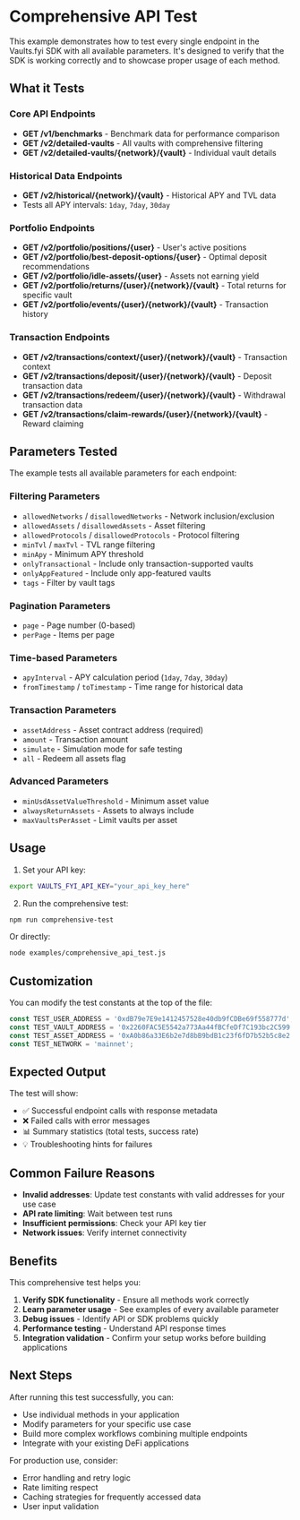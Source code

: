 # Comprehensive API Test

This example demonstrates how to test every single endpoint in the Vaults.fyi SDK with all available parameters. It's designed to verify that the SDK is working correctly and to showcase proper usage of each method.

## What it Tests

### Core API Endpoints
- **GET /v1/benchmarks** - Benchmark data for performance comparison
- **GET /v2/detailed-vaults** - All vaults with comprehensive filtering
- **GET /v2/detailed-vaults/{network}/{vault}** - Individual vault details

### Historical Data Endpoints
- **GET /v2/historical/{network}/{vault}** - Historical APY and TVL data
- Tests all APY intervals: `1day`, `7day`, `30day`

### Portfolio Endpoints
- **GET /v2/portfolio/positions/{user}** - User's active positions
- **GET /v2/portfolio/best-deposit-options/{user}** - Optimal deposit recommendations
- **GET /v2/portfolio/idle-assets/{user}** - Assets not earning yield
- **GET /v2/portfolio/returns/{user}/{network}/{vault}** - Total returns for specific vault
- **GET /v2/portfolio/events/{user}/{network}/{vault}** - Transaction history

### Transaction Endpoints
- **GET /v2/transactions/context/{user}/{network}/{vault}** - Transaction context
- **GET /v2/transactions/deposit/{user}/{network}/{vault}** - Deposit transaction data
- **GET /v2/transactions/redeem/{user}/{network}/{vault}** - Withdrawal transaction data
- **GET /v2/transactions/claim-rewards/{user}/{network}/{vault}** - Reward claiming

## Parameters Tested

The example tests all available parameters for each endpoint:

### Filtering Parameters
- `allowedNetworks` / `disallowedNetworks` - Network inclusion/exclusion
- `allowedAssets` / `disallowedAssets` - Asset filtering
- `allowedProtocols` / `disallowedProtocols` - Protocol filtering
- `minTvl` / `maxTvl` - TVL range filtering
- `minApy` - Minimum APY threshold
- `onlyTransactional` - Include only transaction-supported vaults
- `onlyAppFeatured` - Include only app-featured vaults
- `tags` - Filter by vault tags

### Pagination Parameters
- `page` - Page number (0-based)
- `perPage` - Items per page

### Time-based Parameters
- `apyInterval` - APY calculation period (`1day`, `7day`, `30day`)
- `fromTimestamp` / `toTimestamp` - Time range for historical data

### Transaction Parameters
- `assetAddress` - Asset contract address (required)
- `amount` - Transaction amount
- `simulate` - Simulation mode for safe testing
- `all` - Redeem all assets flag

### Advanced Parameters
- `minUsdAssetValueThreshold` - Minimum asset value
- `alwaysReturnAssets` - Assets to always include
- `maxVaultsPerAsset` - Limit vaults per asset

## Usage

1. Set your API key:
```bash
export VAULTS_FYI_API_KEY="your_api_key_here"
```

2. Run the comprehensive test:
```bash
npm run comprehensive-test
```

Or directly:
```bash
node examples/comprehensive_api_test.js
```

## Customization

You can modify the test constants at the top of the file:

```javascript
const TEST_USER_ADDRESS = '0xdB79e7E9e1412457528e40db9fCDBe69f558777d';
const TEST_VAULT_ADDRESS = '0x2260FAC5E5542a773Aa44fBCfeDf7C193bc2C599';
const TEST_ASSET_ADDRESS = '0xA0b86a33E6b2e7d8bB9bdB1c23f6fD7b52b5c8e2';
const TEST_NETWORK = 'mainnet';
```

## Expected Output

The test will show:
- ✅ Successful endpoint calls with response metadata
- ❌ Failed calls with error messages
- 📊 Summary statistics (total tests, success rate)
- 💡 Troubleshooting hints for failures

## Common Failure Reasons

- **Invalid addresses**: Update test constants with valid addresses for your use case
- **API rate limiting**: Wait between test runs
- **Insufficient permissions**: Check your API key tier
- **Network issues**: Verify internet connectivity

## Benefits

This comprehensive test helps you:
1. **Verify SDK functionality** - Ensure all methods work correctly
2. **Learn parameter usage** - See examples of every available parameter
3. **Debug issues** - Identify API or SDK problems quickly
4. **Performance testing** - Understand API response times
5. **Integration validation** - Confirm your setup works before building applications

## Next Steps

After running this test successfully, you can:
- Use individual methods in your application
- Modify parameters for your specific use case
- Build more complex workflows combining multiple endpoints
- Integrate with your existing DeFi applications

For production use, consider:
- Error handling and retry logic
- Rate limiting respect
- Caching strategies for frequently accessed data
- User input validation
